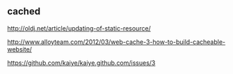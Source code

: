 cached
-----

http://oldj.net/article/updating-of-static-resource/

http://www.alloyteam.com/2012/03/web-cache-3-how-to-build-cacheable-website/

https://github.com/kaiye/kaiye.github.com/issues/3
